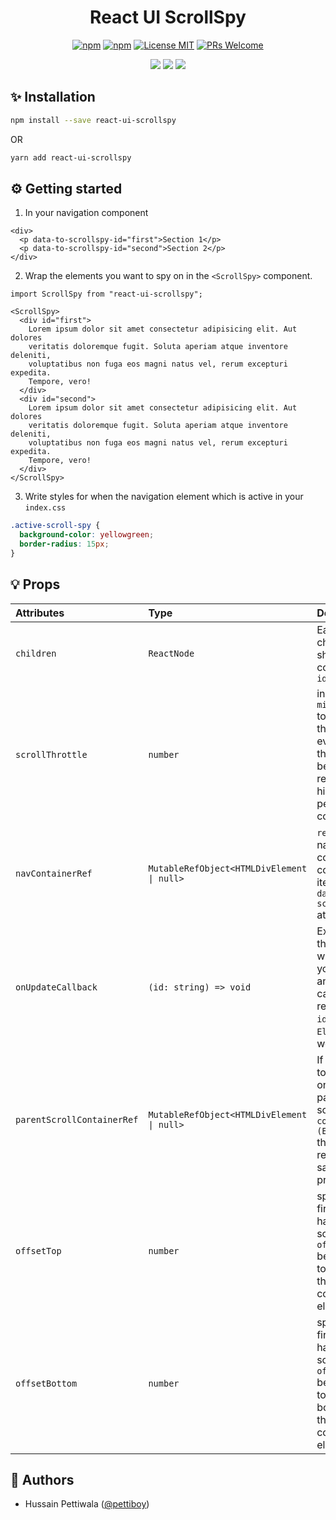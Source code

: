 <div align="center">

# React UI ScrollSpy

[![npm](https://img.shields.io/npm/v/react-ui-scrollspy.svg)](https://npmjs.com/package/react-ui-scrollspy) [![npm](https://img.shields.io/npm/dm/react-ui-scrollspy.svg)](https://npmjs.com/package/react-ui-scrollspy)
[![License MIT](https://img.shields.io/badge/license-MIT-orange.svg?style=flat)](https://raw.githubusercontent.com/pettiboy/react-ui-scrollspy/main/LICENSE)
[![PRs Welcome](https://img.shields.io/badge/PRs-Welcome-brightgreen.svg)](https://github.com/pettiboy/react-ui-scrollspy/pulls)

![](https://img.shields.io/badge/React-20232A?style=for-the-badge&logo=react&logoColor=61DAFB)
![](https://img.shields.io/badge/TypeScript-007ACC?style=for-the-badge&logo=typescript&logoColor=white)
![](https://img.shields.io/badge/npm-CB3837?style=for-the-badge&logo=npm&logoColor=white)

</div>

## ✨ Installation

```bash
npm install --save react-ui-scrollspy
```

OR

```bash
yarn add react-ui-scrollspy
```

## ⚙️ Getting started

1. In your navigation component

```tsx
<div>
  <p data-to-scrollspy-id="first">Section 1</p>
  <p data-to-scrollspy-id="second">Section 2</p>
</div>
```

2. Wrap the elements you want to spy on in the `<ScrollSpy>` component.

<!-- prettier-ignore -->
```tsx
import ScrollSpy from "react-ui-scrollspy";

<ScrollSpy>
  <div id="first">
    Lorem ipsum dolor sit amet consectetur adipisicing elit. Aut dolores
    veritatis doloremque fugit. Soluta aperiam atque inventore deleniti,
    voluptatibus non fuga eos magni natus vel, rerum excepturi expedita.
    Tempore, vero!
  </div>
  <div id="second">
    Lorem ipsum dolor sit amet consectetur adipisicing elit. Aut dolores
    veritatis doloremque fugit. Soluta aperiam atque inventore deleniti,
    voluptatibus non fuga eos magni natus vel, rerum excepturi expedita.
    Tempore, vero!
  </div>
</ScrollSpy>
```

3. Write styles for when the navigation element which is active in your `index.css`

```css
.active-scroll-spy {
  background-color: yellowgreen;
  border-radius: 15px;
}
```

## 💡 Props

| Attributes                 | Type                                       | Description                                                                                                            | Default | Required |
| :------------------------- | :----------------------------------------- | :--------------------------------------------------------------------------------------------------------------------- | :------ | :------- |
| `children`                 | `ReactNode`                                | Each direct child `Element` should contain an `id`                                                                     | -       | yes      |
| `scrollThrottle`           | `number`                                   | in `milliseconds` to throttle the `onscroll` event. Lower the number, better the response, higher the performance cost | 300     | no       |
| `navContainerRef`          | `MutableRefObject<HTMLDivElement \| null>` | `ref` to your navigation container containing items with `data-to-scrollspy-id` attributes                             | -       | no       |
| `onUpdateCallback`         | `(id: string) => void`                     | Executes this function whenever you scroll to an `Element`, callback returns the `id` of that `Element` as well        | -       | no       |
| `parentScrollContainerRef` | `MutableRefObject<HTMLDivElement \| null>` | If you want to spy only on a particular scrollable `container (Element)` then pass a ref of the same to this prop      | -       | no       |
| `offsetTop`                | `number`                                   | spy will be fired when it has been scrolled `offsetTop` beyond `50%` to the top of the containing element              | 0       | no       |
| `offsetBottom`             | `number`                                   | spy will be fired when it has been scrolled `offsetBottom` beyond `50%` to the bottom of the containing element        | 0       | no       |

## 📝 Authors

- Hussain Pettiwala ([@pettiboy](https://github.com/pettiboy))
